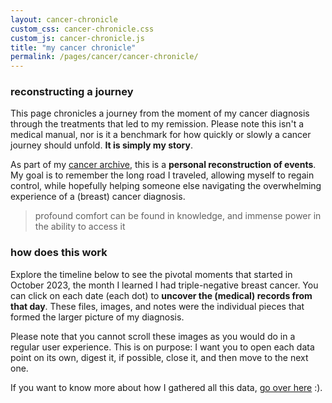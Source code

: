 ```yaml
---
layout: cancer-chronicle
custom_css: cancer-chronicle.css
custom_js: cancer-chronicle.js
title: "my cancer chronicle"
permalink: /pages/cancer/cancer-chronicle/
---
```


### reconstructing a journey
This page chronicles a journey from the moment of my cancer diagnosis through the treatments that led to my remission. Please note this isn't a medical manual, nor is it a benchmark for how quickly or slowly a cancer journey should unfold. **It is simply my story**.

As part of my [cancer archive](/pages/cancer/cancer-archive/), this is a **personal reconstruction of events**. My goal is to remember the long road I traveled, allowing myself to regain control, while hopefully helping someone else navigating the overwhelming experience of a (breast) cancer diagnosis.

 > profound comfort can be found in knowledge, and immense power in the ability to access it

### how does this work
Explore the timeline below to see the pivotal moments that started in October 2023, the month I learned I had triple-negative breast cancer. You can click on each date (each dot) to **uncover the (medical) records from that day**. These files, images, and notes were the individual pieces that formed the larger picture of my diagnosis.

Please note that you cannot scroll these images as you would do in a regular user experience.
This is on purpose: I want you to open each data point on its own, digest it, if possible, close it, and then move to the next one.

If you want to know more about how I gathered all this data, [go over here](/pages/cancer/cancer-chronicle-methodology/) :).


